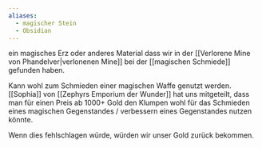```yaml
---
aliases:
  - magischer Stein
  - Obsidian
---
```

ein magisches Erz oder anderes Material dass wir in der [[Verlorene Mine von Phandelver|verlonenen Mine]] bei der [[magischen Schmiede]] gefunden haben.

Kann wohl zum Schmieden einer magischen Waffe genutzt werden. [[Sophia]] von [[Zephyrs Emporium der Wunder]] hat uns mitgeteilt, dass man für einen Preis ab 1000+ Gold den Klumpen wohl für das Schmieden eines magischen Gegenstandes / verbessern eines Gegenstandes nutzen könnte.

Wenn dies fehlschlagen würde, würden wir unser Gold zurück bekommen.
